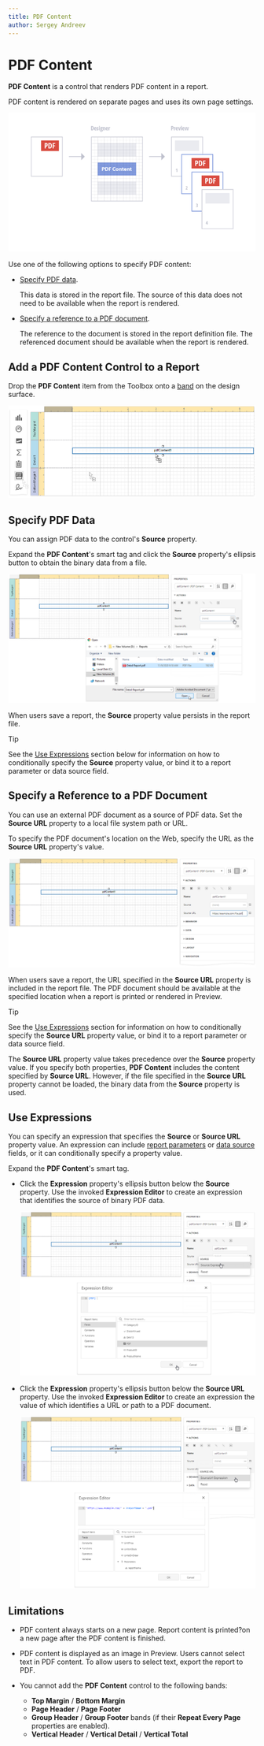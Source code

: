 ```yaml
---
title: PDF Content
author: Sergey Andreev
---
```

# PDF Content

**PDF Content** is a control that renders PDF content in a report.

PDF content is rendered on separate pages and uses its own page settings.

![](../../../../images/eurd-pdf-content-diagram.png)

Use one of the following options to specify PDF content:

* [Specify PDF data](#specify-pdf-data).

    This data is stored in the report file. The source of this data does not need to be available when the report is rendered.

* [Specify a reference to a PDF document](#specify-a-reference-to-a-pdf-document).

    The reference to the document is stored in the report definition file. The referenced document should be available when the report is rendered.

## Add a PDF Content Control to a Report

Drop the **PDF Content** item from the Toolbox onto a [band](../../introduction-to-banded-reports.md) on the design surface.

![](../../../../images/eurd-pdf-content-drop-from-toolbox.png)

## Specify PDF Data

You can assign PDF data to the control's **Source** property.

Expand the **PDF Content**'s smart tag and click the **Source** property's ellipsis button to obtain the binary data from a file.

![](../../../../images/eurd-pdf-content-source-ellipsis.png)

When users save a report, the **Source** property value persists in the report file.

> [!TIP]
> See the [Use Expressions](#use-expressions) section below for information on how to conditionally specify the **Source** property value, or bind it to a report parameter or data source field.

## Specify a Reference to a PDF Document

You can use an external PDF document as a source of PDF data. Set the **Source URL** property to a local file system path or URL.

To specify the PDF document's location on the Web, specify the URL as the **Source URL** property's value.

![](../../../../images/eurd-pdf-content-sourceurl.png)

When users save a report, the URL specified in the **Source URL** property is included in the report file. The PDF document should be available at the specified location when a report is printed or rendered in Preview.

> [!TIP]
> See the [Use Expressions](#use-expressions) section for information on how to conditionally specify the **Source URL** property value, or bind it to a report parameter or data source field.

The **Source URL** property value takes precedence over the **Source** property value. If you specify both properties, **PDF Content** includes the content specified by **Source URL**. However, if the file specified in the **Source URL** property cannot be loaded, the binary data from the **Source** property is used.

## Use Expressions

You can specify an expression that specifies the **Source** or **Source URL** property value. An expression can include [report parameters](../../shape-report-data/use-report-parameters.md) or [data source](../../bind-to-data.md) fields, or it can conditionally specify a property value.

Expand the **PDF Content**'s smart tag.

* Click the **Expression** property's ellipsis button below the **Source** property. Use the invoked **Expression Editor** to create an expression that identifies the source of binary PDF data.

    ![](../../../../images/eurd-pdf-content-source-expression.png)

* Click the **Expression** property's ellipsis button below the **Source URL** property. Use the invoked **Expression Editor** to create an expression the value of which identifies a URL or path to a PDF document.

    ![](../../../../images/eurd-pdf-content-sourceurl-expression.png)


## Limitations

* PDF content always starts on a new page. Report content is printed?on a new page after the PDF content is finished.

* PDF content is displayed as an image in Preview. Users cannot select text in PDF content. To allow users to select text, export the report to PDF.

* You cannot add the **PDF Content** control to the following bands:
    * **Top Margin** / **Bottom Margin**
    * **Page Header** / **Page Footer**
    * **Group Header** / **Group Footer** bands (if their **Repeat Every Page** properties are enabled).
    * **Vertical Header** / **Vertical Detail** / **Vertical Total**
